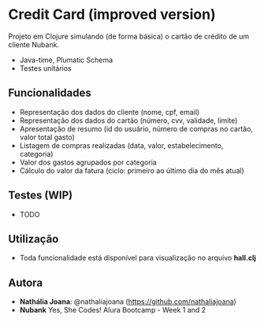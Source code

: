 # Credit Card (improved version)
Projeto em Clojure simulando (de forma básica) o cartão de crédito de um cliente Nubank.
* Java-time, Plumatic Schema
* Testes unitários

## Funcionalidades
* Representação dos dados do cliente (nome, cpf, email)
* Representação dos dados do cartão (número, cvv, validade, limite)
* Apresentação de resumo (id do usuário, número de compras no cartão, valor total gasto)
* Listagem de compras realizadas (data, valor, estabelecimento, categoria)
* Valor dos gastos agrupados por categoria
* Cálculo do valor da fatura (ciclo: primeiro ao último dia do mês atual)

## Testes (WIP)
- TODO

## Utilização
* Toda funcionalidade está disponível para visualização no arquivo **hall.clj**

## Autora
* **Nathália Joana**: @nathaliajoana (https://github.com/nathaliajoana)
* **Nubank** Yes, She Codes! Alura Bootcamp - Week 1 and 2
